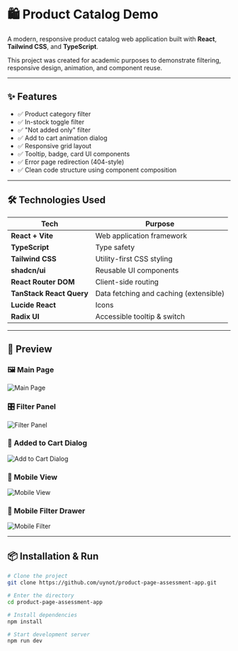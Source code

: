 # 🛍️ Product Catalog Demo

A modern, responsive product catalog web application built with **React**, **Tailwind CSS**, and **TypeScript**.

This project was created for academic purposes to demonstrate filtering, responsive design, animation, and component reuse.

---

## ✨ Features

- ✅ Product category filter
- ✅ In-stock toggle filter
- ✅ "Not added only" filter
- ✅ Add to cart animation dialog
- ✅ Responsive grid layout
- ✅ Tooltip, badge, card UI components
- ✅ Error page redirection (404-style)
- ✅ Clean code structure using component composition

---

## 🛠️ Technologies Used

| Tech                     | Purpose                                |
| ------------------------ | -------------------------------------- |
| **React + Vite**         | Web application framework              |
| **TypeScript**           | Type safety                            |
| **Tailwind CSS**         | Utility-first CSS styling              |
| **shadcn/ui**            | Reusable UI components                 |
| **React Router DOM**     | Client-side routing                    |
| **TanStack React Query** | Data fetching and caching (extensible) |
| **Lucide React**         | Icons                                  |
| **Radix UI**             | Accessible tooltip & switch            |

---

## 📸 Preview

### 🖼️ Main Page

![Main Page](public/screenshot/mainpage.jpg)

### 🎛️ Filter Panel

![Filter Panel](public/screenshot/filter.jpg)

### 🛒 Added to Cart Dialog

![Add to Cart Dialog](public/screenshot/adddialog.jpg)

### 📱 Mobile View

![Mobile View](public/screenshot/mobileview.jpg)

### 📂 Mobile Filter Drawer

![Mobile Filter](public/screenshot/mobilefilter.jpg)

---

## 📦 Installation & Run

```bash
# Clone the project
git clone https://github.com/uynot/product-page-assessment-app.git

# Enter the directory
cd product-page-assessment-app

# Install dependencies
npm install

# Start development server
npm run dev
```
